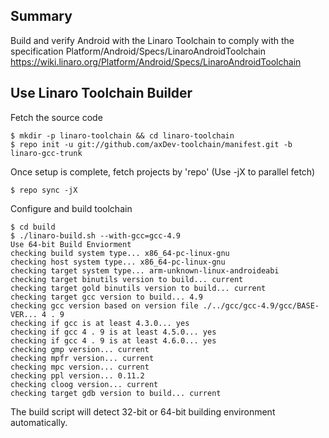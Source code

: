 Summary
-------

Build and verify Android with the Linaro Toolchain to comply with the specification Platform/Android/Specs/LinaroAndroidToolchain
https://wiki.linaro.org/Platform/Android/Specs/LinaroAndroidToolchain


Use Linaro Toolchain Builder
----------------------------
Fetch the source code 

    $ mkdir -p linaro-toolchain && cd linaro-toolchain
    $ repo init -u git://github.com/axDev-toolchain/manifest.git -b linaro-gcc-trunk

Once setup is complete, fetch projects by 'repo' (Use -jX to parallel fetch) 

    $ repo sync -jX

Configure and build toolchain 

    $ cd build
    $ ./linaro-build.sh --with-gcc=gcc-4.9
    Use 64-bit Build Enviorment
    checking build system type... x86_64-pc-linux-gnu
    checking host system type... x86_64-pc-linux-gnu
    checking target system type... arm-unknown-linux-androideabi
    checking target binutils version to build... current
    checking target gold binutils version to build... current
    checking target gcc version to build... 4.9
    checking gcc version based on version file ./../gcc/gcc-4.9/gcc/BASE-VER... 4 . 9
    checking if gcc is at least 4.3.0... yes
    checking if gcc 4 . 9 is at least 4.5.0... yes
    checking if gcc 4 . 9 is at least 4.6.0... yes
    checking gmp version... current
    checking mpfr version... current
    checking mpc version... current
    checking ppl version... 0.11.2
    checking cloog version... current
    checking target gdb version to build... current




The build script will detect 32-bit or 64-bit building environment automatically. 
